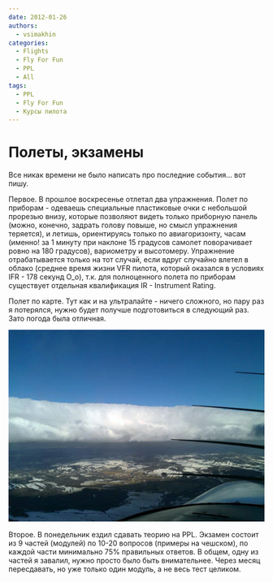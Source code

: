 ```yaml
---
date: 2012-01-26
authors:
  - vsimakhin
categories:
  - Flights
  - Fly For Fun
  - PPL
  - All
tags:
  - PPL
  - Fly For Fun
  - Курсы пилота
---
```


# Полеты, экзамены

Все никак времени не было написать про последние события... вот пишу.

Первое. В прошлое воскресенье отлетал два упражнения. Полет по приборам - одеваешь специальные пластиковые очки с небольшой прорезью внизу, которые позволяют видеть только приборную панель (можно, конечно, задрать голову повыше, но смысл упражнения теряется), и летишь, ориентируясь только по авиагоризонту, часам (именно! за 1 минуту при наклоне 15 градусов самолет поворачивает ровно на 180 градусов), вариометру и высотомеру. Упражнение отрабатывается только на тот случай, если вдруг случайно влетел в облако (среднее время жизни VFR пилота, который оказался в условиях IFR - 178 секунд O_o), т.к. для полноценного полета по приборам существует отдельная квалификация IR - Instrument Rating.

Полет по карте. Тут как и на ультралайте - ничего сложного, но пару раз я потерялся, нужно будет получше подготовиться в следующий раз. Зато погода была отличная.

![](navigation_flying_1.jpg)

Второе. В понедельник ездил сдавать теорию на PPL. Экзамен состоит из 9 частей (модулей) по 10-20 вопросов (примеры на чешском), по каждой части минимально 75% правильных ответов. В общем, одну из частей я завалил, нужно просто было быть внимательнее. Через месяц пересдавать, но уже только один модуль, а не весь тест целиком.